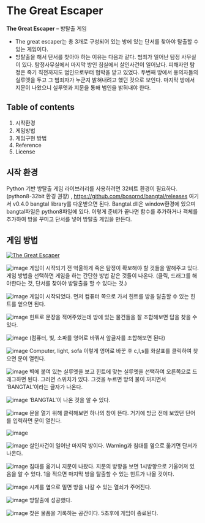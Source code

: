 # The Great Escaper

**The Great Escaper** – 방탈출 게임
-	The great escaper는 총 3개로 구성되어 있는 방에 있는 단서를 찾아야 탈출할 수 있는 게임이다.
-	방탈출을 해서 단서를 찾아야 하는 이유는 다음과 같다.
범죄가 일어난 탐정 사무실이 있다. 탐정사무실에서 마지막 방인 침실에서 살인사건이 일어났다. 피해자인 탐정은 죽기 직전까지도 범인으로부터 협박을 받고 있었다.
두번째 방에서 용의자들의 실루엣을 두고 그 범죄자가 누군지 밝혀내려고 했던 것으로 보인다. 마지막 방에서 지문이 나왔으니 실루엣과 지문을 통해 범인을 밝혀내야 한다. 
## Table of contents	
1.	시작환경
2.	게임방법
3.	게임구현 방법
4.	Reference
5.	License
## 시작 환경
Python 기반 방탈출 게임 라이브러리를 사용하려면 32비트 환경이 필요하다. (python8-32bit 환경 권장) , https://github.com/bosornd/bangtal/releases 여기서 v0.4.0 bangtal library를 다운받으면 된다. Bangtal.dll은 window환경에 있으며 bangtal파일은 python8파일에 있다. 이렇게 준비가 끝나면 함수를 추가하거나 객체를 추가하여 방을 꾸미고 단서를 넣어 방탈출 게임을 만든다.

## 게임 방법


[![The Great Escaper](https://img.youtube.com/vi/10o4dw1W-zs/0.jpg)](https://youtu.be/10o4dw1W-zs)


 
![image](https://github.com/user-attachments/assets/d3652ede-512f-4624-aea7-161aa371313c)
게임이 시작되기 전 억울하게 죽은 탐정이 확보해야 할 것들을 말해주고 있다.
게임 방법을 선택하면 게임을 하는 간단한 방법 같은 것들이 나온다. (클릭, 드래그를 해야한다는 것, 단서를 찾아야 방탈출을 할 수 있다는 것.) 

![image](https://github.com/user-attachments/assets/d2668463-d9dc-44e5-9516-dc831cd4b882)
게임이 시작되었다. 먼저 컴퓨터 쪽으로 가서 힌트를 방을 탈출할 수 있는 힌트를 얻으면 된다.

![image](https://github.com/user-attachments/assets/9f42c17d-8b79-4588-9184-0bd07c849cda)
힌트로 문장을 적어주었는데 방에 있는 물건들을 잘 조합해보면 답을 찾을 수 있다. 

![image](https://github.com/user-attachments/assets/5bbc24d7-bd64-47bc-87c0-f11e3b7fe694)
 (컴퓨터, 빛, 소파를 영어로 바꿔서 앞글자를 조합해보면 된다)

![image](https://github.com/user-attachments/assets/02abd6b8-68cd-4e90-8cb7-01e374afe5b9)
Computer, light, sofa 이렇게 영어로 바꾼 후 c,l,s를 화살표를 클릭하여 찾으면 문이 열린다. 

![image](https://github.com/user-attachments/assets/7130cb5a-8cb1-4bac-965d-f5e5010ba0ab)
벽에 붙여 있는 실루엣을 보고 힌트에 맞는 실루엣을 선택하여 오른쪽으로 드래그하면 된다. 그러면 스위치가 있다. 그것을 누르면 방의 불이 꺼지면서 ‘BANGTAL’이라는 글자가 나온다.

![image](https://github.com/user-attachments/assets/25c7a064-2337-4a07-942c-0ad988f831ff)
‘BANGTAL’이 나온 것을 알 수 있다.

![image](https://github.com/user-attachments/assets/c03606bf-a9c5-4b3f-9f15-8b00c379a358)
문을 열기 위해 클릭해보면 하나의 창이 뜬다. 거기에 방금 전에 보았던 단어를 입력하면 문이 열린다. 

![image](https://github.com/user-attachments/assets/65275f9e-4ae0-4e90-a5f8-b36e20590867)

![image](https://github.com/user-attachments/assets/77c49b07-924c-428d-8614-10540f36819a)
살인사건이 일어난 마지막 방이다. Warning과 침대를 옆으로 옮기면 단서가 나온다.

![image](https://github.com/user-attachments/assets/b56f2fad-fbc2-41d2-bb48-c51fbfe3e22a)
침대를 옮기니 지문이 나왔다. 지문의 방향을 보면 1시방향으로 기울어져 있음을 알 수 있다. 1을 적으면 마지막 방을 탈출할 수 있는 힌트가 나올 것이다.

![image](https://github.com/user-attachments/assets/7edca17a-0b82-4025-a9e9-5b82aeba64f5)
시계를 옆으로 밀면 방을 나갈 수 있는 열쇠가 주어진다.

![image](https://github.com/user-attachments/assets/294af7fc-0226-453a-b10b-08444f370a69)
방탈출에 성공했다.

![image](https://github.com/user-attachments/assets/ad6c2b69-8866-438c-b70a-3fe0a12ad9a3)
찾은 물품을 기록하는 공간이다. 5초후에 게임이 종료된다. 






 

 

